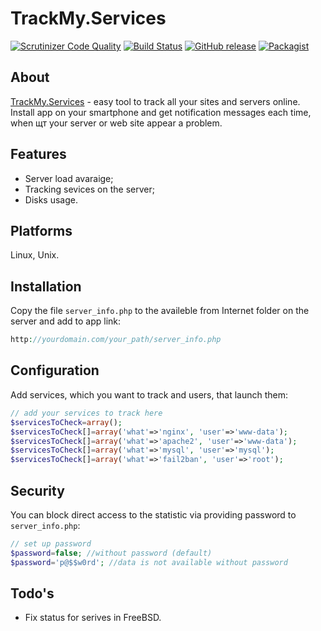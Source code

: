 # TrackMy.Services
[![Scrutinizer Code Quality](https://scrutinizer-ci.com/g/volodymyr-bondarenko/TrackMy.Services/badges/quality-score.png?b=master)](https://scrutinizer-ci.com/g/volodymyr-bondarenko/TrackMy.Services/?branch=master)
[![Build Status](https://scrutinizer-ci.com/g/volodymyr-bondarenko/TrackMy.Services/badges/build.png?b=master)](https://scrutinizer-ci.com/g/volodymyr-bondarenko/TrackMy.Services/build-status/master)
[![GitHub release](https://img.shields.io/github/release/volodymyr-bondarenko/TrackMy.Services.svg?style=flat)](https://github.com/clickalicious/phpMemAdmin/releases) 
[![Packagist](https://img.shields.io/packagist/l/clickalicious/phpmemadmin.svg?style=flat)](http://opensource.org/licenses/BSD-3-Clause)

## About
[TrackMy.Services] - easy tool to track all your sites and servers online. Install app on your smartphone and get notification messages each time, when щт your server or web site appear a problem.

## Features

 - Server load avaraige;
 - Tracking sevices on the server;
 - Disks usage.

## Platforms

Linux, Unix.

## Installation

Copy the file `server_info.php` to the availeble from Internet folder on the server and add to app link:

```php
http://yourdomain.com/your_path/server_info.php
```
## Configuration

Add services, which you want to track and users, that launch them:
```php
// add your services to track here
$servicesToCheck=array();
$servicesToCheck[]=array('what'=>'nginx', 'user'=>'www-data');
$servicesToCheck[]=array('what'=>'apache2', 'user'=>'www-data');
$servicesToCheck[]=array('what'=>'mysql', 'user'=>'mysql');
$servicesToCheck[]=array('what'=>'fail2ban', 'user'=>'root');
```

## Security
You can block direct access to the statistic via providing password to `server_info.php`:
```php
// set up password
$password=false; //without password (default)
$password='p@$$w0rd'; //data is not available without password
```


## Todo's

 - Fix status for serives in FreeBSD.





[TrackMy.Services]:http://trackmy.services/